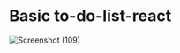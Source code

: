 # Basic to-do-list-react

![Screenshot (109)](https://github.com/GokulMekul/to-do-list-react/assets/113968152/9ca3bfb5-c1eb-4d42-8089-ced711034b08)
